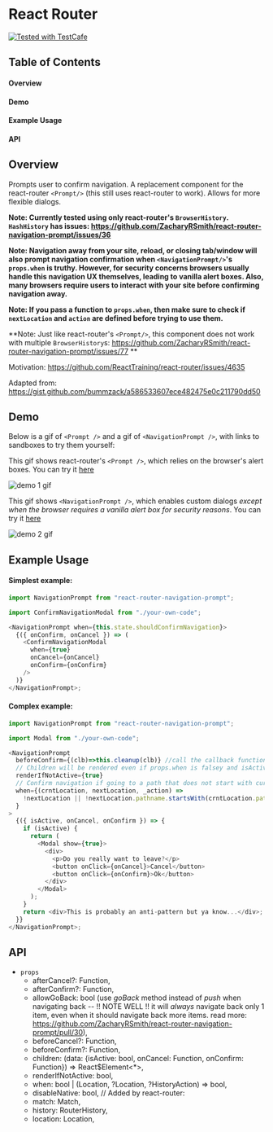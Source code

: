 # React Router <NavigationPrompt/>

<a href="https://github.com/DevExpress/testcafe">
    <img alt="Tested with TestCafe" src="https://img.shields.io/badge/tested%20with-TestCafe-2fa4cf.svg">
</a>

## Table of Contents

#### Overview

#### Demo

#### Example Usage

#### API

## Overview

Prompts user to confirm navigation. A replacement component for the react-router `<Prompt/>` (this still uses react-router to work). Allows for more flexible dialogs.

**Note: Currently tested using only react-router's `BrowserHistory`. `HashHistory` has issues: https://github.com/ZacharyRSmith/react-router-navigation-prompt/issues/36**

**Note: Navigation away from your site, reload, or closing tab/window will also prompt navigation confirmation when `<NavigationPrompt/>`'s `props.when` is truthy. However, for security concerns browsers usually handle this navigation UX themselves, leading to vanilla alert boxes. Also, many browsers require users to interact with your site before confirming navigation away.**

**Note: If you pass a function to `props.when`, then make sure to check if `nextLocation` and `action` are defined before trying to use them.**

**Note: Just like react-router's `<Prompt/>`, this component does not work with multiple `BrowserHistory`s: https://github.com/ZacharyRSmith/react-router-navigation-prompt/issues/77 **

Motivation: https://github.com/ReactTraining/react-router/issues/4635

Adapted from: https://gist.github.com/bummzack/a586533607ece482475e0c211790dd50

## Demo

Below is a gif of `<Prompt />` and a gif of `<NavigationPrompt />`, with links to sandboxes to try them yourself:

This gif shows react-router's `<Prompt />`, which relies on the browser's alert boxes. You can try it [here](https://codesandbox.io/s/sleepy-dubinsky-3yc4k?file=/src/index.js)

![demo 1 gif](https://media.giphy.com/media/2t9sbep1TtRTHF2YJD/giphy.gif)

This gif shows `<NavigationPrompt />`, which enables custom dialogs _except when the browser requires a vanilla alert box for security reasons_. You can try it [here](https://9q3wn56zrp.codesandbox.io)

![demo 2 gif](https://media.giphy.com/media/oVkikQIhaZIzcEBK70/giphy.gif)

## Example Usage

#### Simplest example:

```javascript
import NavigationPrompt from "react-router-navigation-prompt";

import ConfirmNavigationModal from "./your-own-code";

<NavigationPrompt when={this.state.shouldConfirmNavigation}>
  {({ onConfirm, onCancel }) => (
    <ConfirmNavigationModal
      when={true}
      onCancel={onCancel}
      onConfirm={onConfirm}
    />
  )}
</NavigationPrompt>;
```

#### Complex example:

```javascript
import NavigationPrompt from "react-router-navigation-prompt";

import Modal from "./your-own-code";

<NavigationPrompt
  beforeConfirm={(clb)=>this.cleanup(clb)} //call the callback function when finished cleaning up
  // Children will be rendered even if props.when is falsey and isActive is false:
  renderIfNotActive={true}
  // Confirm navigation if going to a path that does not start with current path:
  when={(crntLocation, nextLocation, _action) =>
    !nextLocation || !nextLocation.pathname.startsWith(crntLocation.pathname)
  }
>
  {({ isActive, onCancel, onConfirm }) => {
    if (isActive) {
      return (
        <Modal show={true}>
          <div>
            <p>Do you really want to leave?</p>
            <button onClick={onCancel}>Cancel</button>
            <button onClick={onConfirm}>Ok</button>
          </div>
        </Modal>
      );
    }
    return <div>This is probably an anti-pattern but ya know...</div>;
  }}
</NavigationPrompt>;
```

## API

- `props`
  - afterCancel?: Function,
  - afterConfirm?: Function,
  - allowGoBack: bool (use _goBack_ method instead of _push_ when navigating back -- !! NOTE WELL !! it will _always_ navigate back only 1 item, even when it should navigate back more items.  read more: https://github.com/ZacharyRSmith/react-router-navigation-prompt/pull/30),
  - beforeCancel?: Function,
  - beforeConfirm?: Function,
  - children: (data: {isActive: bool, onCancel: Function, onConfirm: Function}) => React$Element<\*>,
  - renderIfNotActive: bool,
  - when: bool | (Location, ?Location, ?HistoryAction) => bool,
  - disableNative: bool,
    // Added by react-router:
  - match: Match,
  - history: RouterHistory,
  - location: Location,
